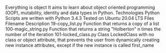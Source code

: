 Everything is object
It aims to learn about object oriented programming (OOP), mutability, identity and data types in Python.
Technologies
  Python Scripts are written with Python 3.4.3
  Tested on Ubuntu 20.04 LTS
Files
Filename	Description
19-copy_list.py	Function that returns a copy of a list
100-magic_string.py	Function that returns a string "Holberton" n times the number of the iteration
101-locked_class.py	Class LockedClass with no class or object attribute, that prevents the user from dynamically creating new instance attributes, except if the new instance is called first_name
